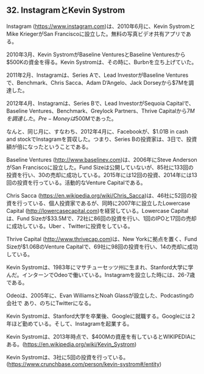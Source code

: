 ## 32. InstagramとKevin Systrom

Instagram (https://www.instagram.com)は、2010年6月に、Kevin SystromとMike KriegerがSan Franciscoに設立した。無料の写真ビデオ共有アプリである。

2010年3月、Kevin SystromがBaseline VenturesとBaseline Venturesから$500Kの資金を得る。Kevin Systromは、その時に、Burbnを立ち上げていた。

2011年2月、Instagramは、Series Aで、Lead InvestorがBaseline Venturesで、Benchmark、Chris Sacca、Adam D’Angelo、Jack Dorseyから$7Mを調達した。

2012年4月、Instagramは、Series Bで、Lead InvestorがSequoia Capitalで、Baseline Ventures、Benchmark、Greylock Partners、Thrive Capitalから$7Mを調達した。Pre-Moneyは$500Mであった。

なんと、同じ月に、すなわち、2012年4月に、Facebookが、$1.01B in cash and stockでInstagramを買収した。つまり、Series Bの投資家は、3日で、投資額が倍になったということである。

Baseline Ventures (http://www.baselinev.com)は、2006年にSteve AndersonがSan Franciscoに設立した。Fund Sizeは公開していないが、85社に133回の投資を行い、30の売却に成功している。2015年には12回の投資、2014年には13回の投資を行っている。活動的なVenture Capitalである。

Chris Sacca (https://en.wikipedia.org/wiki/Chris_Sacca)は、46社に52回の投資を行っている、個人投資家であるが、同時に2007年に設立したLowercase Capital (http://lowercasecapital.com)を経営している。Lowercase Capital は、Fund Sizeが$33.5Mで、72社に86回の投資を行い、1回のIPOと17回の売却に成功している。Uber
、Twitterに投資をしている。

Thrive Capital (http://www.thrivecap.com)は、New Yorkに拠点を置く、Fund Sizeが$1.06BのVenture Capitalで、69社に98回の投資を行い、14の売却に成功している。

Kevin Systromは、1983年にマサチューセッツ州に生まれ、Stanford大学に学んだ。インターンでOdeoで働いている。Instagramを設立した時には、26-7歳である。

Odeoは、2005年に、Evan WilliamsとNoah Glassが設立した、Podcastingの会社で あり、のちにTwitterになる。

Kevin Systromは、Stanford大学を卒業後、Googleに就職する。Googleには２年ほど勤めている。そして、Instagramを起業する。

Kevin Systromは、2013年時点で、$400Mの資産を有しているとWIKIPEDIAにある。(https://en.wikipedia.org/wiki/Kevin_Systrom)

Kevin Systromは、3社に5回の投資を行っている。(https://www.crunchbase.com/person/kevin-systrom#/entity)
